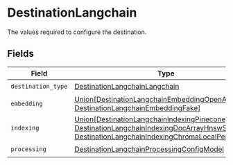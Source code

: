 # DestinationLangchain

The values required to configure the destination.


## Fields

| Field                                                                                                                                                                                                  | Type                                                                                                                                                                                                   | Required                                                                                                                                                                                               | Description                                                                                                                                                                                            |
| ------------------------------------------------------------------------------------------------------------------------------------------------------------------------------------------------------ | ------------------------------------------------------------------------------------------------------------------------------------------------------------------------------------------------------ | ------------------------------------------------------------------------------------------------------------------------------------------------------------------------------------------------------ | ------------------------------------------------------------------------------------------------------------------------------------------------------------------------------------------------------ |
| `destination_type`                                                                                                                                                                                     | [DestinationLangchainLangchain](../../models/shared/destinationlangchainlangchain.md)                                                                                                                  | :heavy_check_mark:                                                                                                                                                                                     | N/A                                                                                                                                                                                                    |
| `embedding`                                                                                                                                                                                            | [Union[DestinationLangchainEmbeddingOpenAI, DestinationLangchainEmbeddingFake]](../../models/shared/destinationlangchainembedding.md)                                                                  | :heavy_check_mark:                                                                                                                                                                                     | Embedding configuration                                                                                                                                                                                |
| `indexing`                                                                                                                                                                                             | [Union[DestinationLangchainIndexingPinecone, DestinationLangchainIndexingDocArrayHnswSearch, DestinationLangchainIndexingChromaLocalPersistance]](../../models/shared/destinationlangchainindexing.md) | :heavy_check_mark:                                                                                                                                                                                     | Indexing configuration                                                                                                                                                                                 |
| `processing`                                                                                                                                                                                           | [DestinationLangchainProcessingConfigModel](../../models/shared/destinationlangchainprocessingconfigmodel.md)                                                                                          | :heavy_check_mark:                                                                                                                                                                                     | N/A                                                                                                                                                                                                    |
